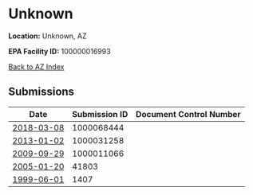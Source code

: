 # Unknown

**Location:** Unknown, AZ

**EPA Facility ID:** 100000016993

[Back to AZ Index](../../index.md)

## Submissions

| Date | Submission ID | Document Control Number |
|------|--------------|-------------------------|
| [2018-03-08](submissions/1000068444.md) | 1000068444 |  |
| [2013-01-02](submissions/1000031258.md) | 1000031258 |  |
| [2009-09-29](submissions/1000011066.md) | 1000011066 |  |
| [2005-01-20](submissions/41803.md) | 41803 |  |
| [1999-06-01](submissions/1407.md) | 1407 |  |
